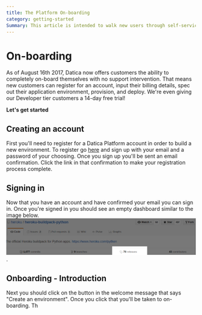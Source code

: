 ```yaml
---
title: The Platform On-boarding
category: getting-started
Summary: This article is intended to walk new users through self-service on-boarding
---
```


# On-boarding

As of August 16th 2017, Datica now offers customers the ability to completely on-board themselves with no support intervention. That means new customers can register for an account, input their billing details, spec out their application environment, provision, and deploy. We're even giving our Developer tier customers a 14-day free trial!

**Let's get started**

## Creating an account
First you'll need to register for a Datica Platform account in order to build a new environment. To register go [here](https://product.datica.com/compliant-cloud/register) and sign up with your email and a password of your choosing. Once you sign up you'll be sent an email confirmation. Click the link in that confirmation to make your registration process complete.

## Signing in
Now that you have an account and have confirmed your email you can sign in. Once you're signed in you should see an empty dashboard similar to the image below.
![Empty Dashboard](images/buildpack_release_frontpage.png).

## Onboarding - Introduction
Next you should click on the button in the welcome message that says "Create an environment". Once you click that you'll be taken to on-boarding. Th